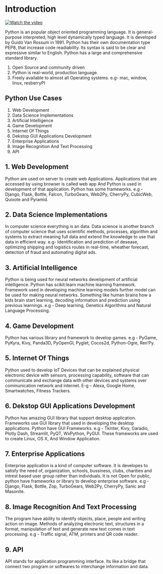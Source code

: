 # Introduction
[![Watch the video](https://img.youtube.com/vi/T-M1cuZ7uACf0/maxresdefault.jpg)](https://youtu.be/M1cuZ7uACf0)


Python is an popular object oriented programming language. It is general-purpose interpreted, high level dynamically typed language. It is developed by Guido Van Rossum in 1991.  Python has their own documentation type PEP8, that increase code readiability. Its syntax is said to be clear and expressive
similar to English. Python has a large and comprehensive standard library. 
1. Open Source and community driven
2. Python is real-world, production language.
3. Freely available to almost all Operating systems. e.g- mac, window, linux, resberryPI

## Python Use Cases
1. Web Development
2. Data Science Implementations
3. Artificial Intelligence
4. Game Development
5. Internet Of Things
6. Dekstop GUI Applications Development
7. Enterprise Applications
8. Image Recognition And Text Processing
9. API 

## 1. Web Development
 Python are used on server to create web Applications. Applications that are accessed by using browser is called web app And Python is used in development of that application.  Python has some frameworks.  e.g  - Django, Flask, Bottle, Falcon, TurboGears, Web2Py, CherryPy, CubicWeb, Quixote and Pyramid. 
 
 ## 2. Data Science Implementations 
 In computer science everything is an data. Data science is another branch of computer science that uses scientific methods, processes, algorithm  and systems to extract meaning full data and extend the knowledge to use that data in efficient way. e.g- Identification and prediction of desease, optimizing shipping and logistics routes in real-time, wheather forecast, detection of fraud and automating digital ads.
 
 ## 3. Artificial Intelligence
 Python is being used for neural networks development of artificial intelligence. Python has  scikit:learn machine learning framework. Framework used in developing machine learning models further model can be used for making neural networks. Something like human brains how a kids brain start learning, decoding information and prediction using previous learnings. e.g  -  Deep learning, Genetics Algorithms and Natural Language Processing.
 
 ## 4. Game Development
 Python has various library and framework to develop games. e.g   - PyGame, PyKyra, Kivy, Panda3D, PyOpenGl, Pyglet, Cocos2d, Python-Ogre, Ren’Py.
 
 ## 5. Internet Of Things 
 Python used to develop IoT Devices that can be explained physical electronic device with sensors, processing capability, software that can communicate and exchange data with other devices and systems over communication network and internet. E-g – Alexa, Google Home, Smartwatches, Fitness Trackers.
 
 ## 6. Dekstop GUI Applications Development
 Python has amazing GUI library that support desktop application. Frameworks use GUI library that used in developing the desktop applications. Python have GUI Frameworks. e.g  -  Tkinter, Kivy, Garadio, Plotly Dash, Streamlit, PyQT, WxPython, PyGUI. These frameworks are used to create Linux, OS X, And Window Application.
 
 ## 7. Enterprise Applications
 Enterprise application is a kind of computer software. It is developes to satisfy the need of, organization, schools, bussiness, clubs, charities and intrest based user group rather than individuals. It is not Open for public, python have frameworks or library to develop enterprise software. e.g  - Django, Flask, Bottle, Zop, TurboGears, Web2Py, CherryPy, Sanic and Masonite.
 
 ## 8. Image Recognition And Text Processing
 The program have ability to identify objects, place, people and writing action on image. Methods of analyzing electronic text, structures in a format, manipulation of text and generate new text  comes in text processing. e.g -  Traffic signal, ATM, printers and QR code reader.
 
 ## 9. API 
 API stands for application programming interface. Its like a bridge that connect two program or softwares to interchange information and data.
 
